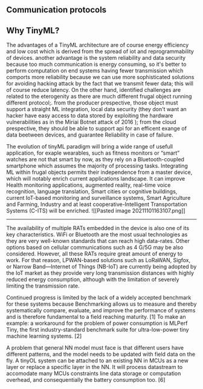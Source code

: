 ## Communication protocols

## Why TinyML?

The advantages of a TinyML architecture are of course energy efficiency and low cost which is derived from the spread of iot and reprogrammability of devices. another advantage is the system reliability and data security because too much communication is energy consuming, so it's better to perform computation on end systems having fewer transmission which comports more reliability because we can use more sophisticated solutions for avoiding hacking attack by the fact that we transmit fewer data; this will of course reduce latency.
On the other hand, identified challenges are related to the eterogenity as there are much different frugal object running different protocol;. from the producer prespective, those object must support a straight ML integration, local data security (they don't want an hacker have easy access to data stored by exploiting the hardware vulnerabilities as in the Miriai Botnet attack of 2016 ); from the cloud prespective, they should be able to support api for an efficent exange of data beetween devices, and guarantee Reliability in case of failure. 

The evolution of tinyML paradigm will bring a wide range  of usefull application, for exaple wearables, such as fitness monitors or “smart” watches are not that smart by now, as they rely on a Bluetooth-coupled smartphone which assumes the majority of processing tasks. Integrating ML within frugal objects permits their independence from a master device, which will notably enrich current applications landscape. It can improve Health monitoring applications, augmented reality, real-time voice recognition, language translation, Smart cities or cognitive buildings, current IoT-based monitoring and surveillance systems, Smart Agriculture and Farming, Industry and at least cooperative-Intelligent Transportation Systems (C-ITS) will be enriched.
![[Pasted image 20211101163107.png]]

________________________________________________________________________

The availability of multiple RATs embedded in the device is also one of its key characteristics. WiFi or Bluetooth are the most usual technologies as they are very well-known standards that can reach high data-rates. Other options based on cellular communications such as 4 G/5G may be also considered. However, all these RATs require great amount of energy to work. For that reason, LPWAN-based solutions such as LoRaWAN, Sigfox, or Narrow Band—Internet of Things (NB-IoT)  are currently being adopted by the IoT market as they provide very long transmission distances with highly reduced energy consumption, although with the limitation of severely limiting the transmission rate.



Continued progress is limited by the lack of a widely accepted benchmark
for these systems because Benchmarking allows us to measure and thereby systematically compare, evaluate, and improve the performance of systems and is therefore fundamental to a field reaching maturity. [1] To make an example: a workaround for the problem of power consumption is  MLPerf Tiny, the first industry-standard benchmark suite for ultra-low-power tiny machine learning systems. [2]

A problem that general NN model must face is that different users have different patterns, and the model needs to be updated with field data on the fly. 
A tinyOL system can be attached to an existing NN in MCUs as a new layer or replace a specific layer in the NN. It will process datastream to accomodate many MCUs constraints line data storage or computation overhead, and consequentially the battery consumption too.  [6]

